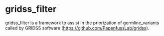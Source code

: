 # gridss_filter
gridss_filter is a framework to assist in the priorization of germline_variants called by GRIDSS software (https://github.com/PapenfussLab/gridss).




